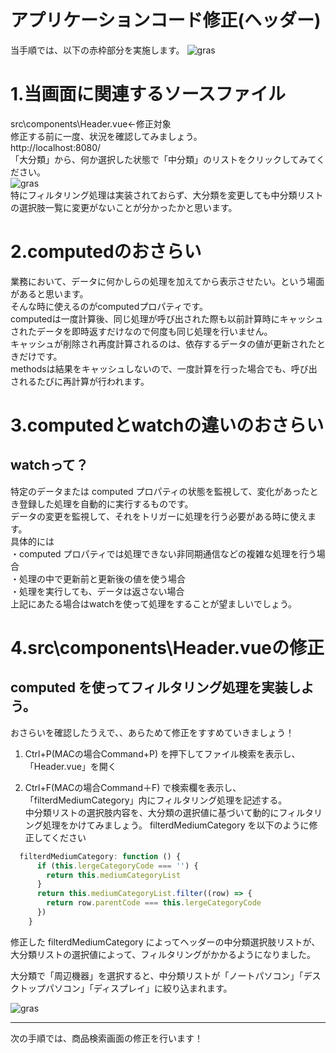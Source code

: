 # アプリケーションコード修正(ヘッダー)

当手順では、以下の赤枠部分を実施します。
  ![gras](img/handson_itemSearch.png)

# 1.当画面に関連するソースファイル
  src\components\Header.vue←修正対象  
  修正する前に一度、状況を確認してみましょう。  
  http://localhost:8080/  
  「大分類」から、何か選択した状態で「中分類」のリストをクリックしてみてください。  
  ![gras](img/mediumCategory1.jpg)  
  特にフィルタリング処理は実装されておらず、大分類を変更しても中分類リストの選択肢一覧に変更がないことが分かったかと思います。  
  # 2.computedのおさらい  
  業務において、データに何かしらの処理を加えてから表示させたい。という場面があると思います。  
  そんな時に使えるのがcomputedプロパティです。  
  computedは一度計算後、同じ処理が呼び出された際も以前計算時にキャッシュされたデータを即時返すだけなので何度も同じ処理を行いません。    
  キャッシュが削除され再度計算されるのは、依存するデータの値が更新されたときだけです。    
  methodsは結果をキャッシュしないので、一度計算を行った場合でも、呼び出されるたびに再計算が行われます。

  # 3.computedとwatchの違いのおさらい
  ## watchって？
  特定のデータまたは computed プロパティの状態を監視して、変化があったとき登録した処理を自動的に実行するものです。  
  データの変更を監視して、それをトリガーに処理を行う必要がある時に使えます。  
  具体的には  
  ・computed プロパティでは処理できない非同期通信などの複雑な処理を行う場合  
  ・処理の中で更新前と更新後の値を使う場合  
  ・処理を実行しても、データは返さない場合  
  上記にあたる場合はwatchを使って処理をすることが望ましいでしょう。  
# 4.src\components\Header.vueの修正
## computed を使ってフィルタリング処理を実装しよう。
おさらいを確認したうえで、、あらためて修正をすすめていきましょう！
1. Ctrl+P(MACの場合Command+P) を押下してファイル検索を表示し、「Header.vue」を開く

2. Ctrl+F(MACの場合Command＋F) で検索欄を表示し、「filterdMediumCategory」内にフィルタリング処理を記述する。  
   中分類リストの選択肢内容を、大分類の選択値に基づいて動的にフィルタリング処理をかけてみましょう。
   filterdMediumCategory を以下のように修正してください

```javascript
  filterdMediumCategory: function () {
      if (this.lergeCategoryCode === '') {
        return this.mediumCategoryList
      }
      return this.mediumCategoryList.filter((row) => {
        return row.parentCode === this.lergeCategoryCode
      })
    }
```

   修正した filterdMediumCategory によってヘッダーの中分類選択肢リストが、大分類リストの選択値によって、フィルタリングがかかるようになりました。
   
   大分類で「周辺機器」を選択すると、中分類リストが「ノートパソコン」「デスクトップパソコン」「ディスプレイ」に絞り込まれます。

  ![gras](img/mediumCategory2.jpg)


  ---

  次の手順では、商品検索画面の修正を行います！
